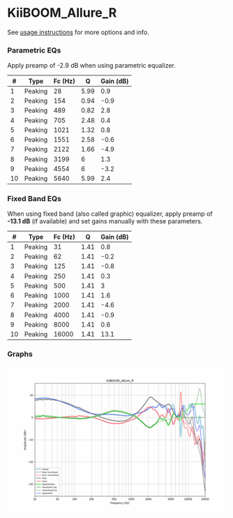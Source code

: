 # KiiBOOM_Allure_R
See [usage instructions](https://github.com/jaakkopasanen/AutoEq#usage) for more options and info.

### Parametric EQs
Apply preamp of -2.9 dB when using parametric equalizer.

|   # | Type    |   Fc (Hz) |    Q |   Gain (dB) |
|-----|---------|-----------|------|-------------|
|   1 | Peaking |        28 | 5.99 |         0.9 |
|   2 | Peaking |       154 | 0.94 |        -0.9 |
|   3 | Peaking |       489 | 0.82 |         2.8 |
|   4 | Peaking |       705 | 2.48 |         0.4 |
|   5 | Peaking |      1021 | 1.32 |         0.8 |
|   6 | Peaking |      1551 | 2.58 |        -0.6 |
|   7 | Peaking |      2122 | 1.66 |        -4.9 |
|   8 | Peaking |      3199 | 6    |         1.3 |
|   9 | Peaking |      4554 | 6    |        -3.2 |
|  10 | Peaking |      5640 | 5.99 |         2.4 |

### Fixed Band EQs
When using fixed band (also called graphic) equalizer, apply preamp of **-13.1 dB** (if available) and set gains manually with these parameters.

|   # | Type    |   Fc (Hz) |    Q |   Gain (dB) |
|-----|---------|-----------|------|-------------|
|   1 | Peaking |        31 | 1.41 |         0.8 |
|   2 | Peaking |        62 | 1.41 |        -0.2 |
|   3 | Peaking |       125 | 1.41 |        -0.8 |
|   4 | Peaking |       250 | 1.41 |         0.3 |
|   5 | Peaking |       500 | 1.41 |         3   |
|   6 | Peaking |      1000 | 1.41 |         1.6 |
|   7 | Peaking |      2000 | 1.41 |        -4.6 |
|   8 | Peaking |      4000 | 1.41 |        -0.9 |
|   9 | Peaking |      8000 | 1.41 |         0.6 |
|  10 | Peaking |     16000 | 1.41 |        13.1 |

### Graphs
![](./KiiBOOM_Allure_R.png)
